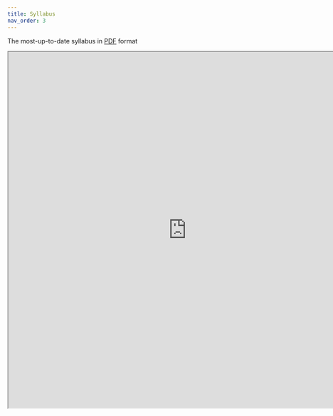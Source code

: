 ```yaml
---
title: Syllabus
nav_order: 3
---
```


The most-up-to-date syllabus in <a href="https://drive.google.com/file/d/1_SnLSocxfnj40my1sAgehGM-XKMfvnK9/view?usp=sharing">PDF</a> format

<iframe src="https://drive.google.com/file/d/1_SnLSocxfnj40my1sAgehGM-XKMfvnK9/preview" width="800" height="800"></iframe>


